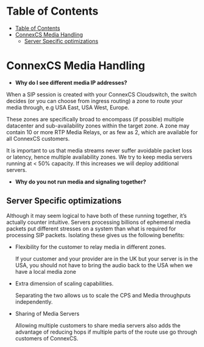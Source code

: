 # Table of Contents

* [Table of Contents](#table-of-contents)
* [ConnexCS Media Handling](#connexcs-media-handling)
   * [Server Specific optimizations](#server-specific-optimizations)


# ConnexCS Media Handling

* **Why do I see different media IP addresses?**

When a SIP session is created with your ConnexCS Cloudswitch, the switch decides (or you can choose from ingress routing) a zone to route your media through, e.g USA East, USA West, Europe.

These zones are specifically broad to encompass (if possible) multiple datacenter and sub-availability zones within the target zone. A zone may contain 10 or more RTP Media Relays, or as few as 2, which are available for all ConnexCS customers.

It is important to us that media streams never suffer avoidable packet loss or latency, hence multiple availability zones. We try to keep media servers running at < 50% capacity. If this increases we will deploy additional servers.

* **Why do you not run media and signaling together?**

## Server Specific optimizations

Although it may seem logical to have both of these running together, it’s actually counter intuitive. Servers processing billions of ephemeral media packets put different stresses on a system than what is required for processing SIP packets. Isolating these gives us the following benefits:

* Flexibility for the customer to relay media in different zones.

   If your customer and your provider are in the UK but your server is in the USA, you should not  have to bring the audio back to the USA when we have a local media zone

* Extra dimension of scaling capabilities.

   Separating the two allows us to scale the CPS and Media throughputs independently.

* Sharing of Media Servers

   Allowing multiple customers to share media servers also adds the advantage of reducing hops if multiple parts of the route use go through customers of ConnexCS.
